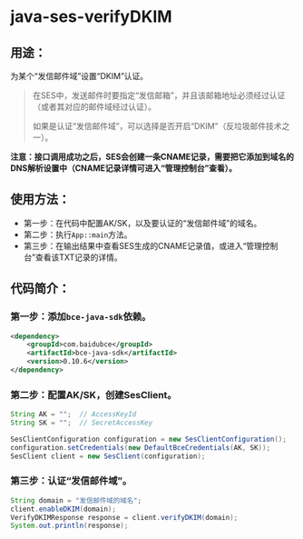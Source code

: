 # java-ses-verifyDKIM

## 用途：

为某个“发信邮件域”设置“DKIM”认证。

> 在SES中，发送邮件时要指定“发信邮箱”，并且该邮箱地址必须经过认证（或者其对应的邮件域经过认证）。
> 
> 如果是认证“发信邮件域”，可以选择是否开启“DKIM”（反垃圾邮件技术之一）。

**注意：接口调用成功之后，SES会创建一条CNAME记录，需要把它添加到域名的DNS解析设置中（CNAME记录详情可进入“管理控制台”查看）。**

## 使用方法：

* 第一步：在代码中配置AK/SK，以及要认证的“发信邮件域”的域名。
* 第二步：执行`App::main`方法。
* 第三步：在输出结果中查看SES生成的CNAME记录值，或进入“管理控制台”查看该TXT记录的详情。

## 代码简介：

### 第一步：添加`bce-java-sdk`依赖。

```xml
<dependency>
    <groupId>com.baidubce</groupId>
    <artifactId>bce-java-sdk</artifactId>
    <version>0.10.6</version>
</dependency>
```

### 第二步：配置AK/SK，创建SesClient。

```java
String AK = "";  // AccessKeyId
String SK = "";  // SecretAccessKey

SesClientConfiguration configuration = new SesClientConfiguration();
configuration.setCredentials(new DefaultBceCredentials(AK, SK));
SesClient client = new SesClient(configuration);
```

### 第三步：认证“发信邮件域”。

```java
String domain = "发信邮件域的域名";
client.enableDKIM(domain);
VerifyDKIMResponse response = client.verifyDKIM(domain);
System.out.println(response);
```